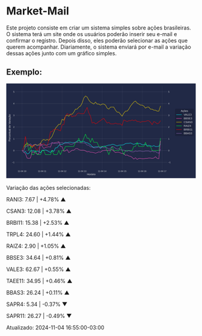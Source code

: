 # Market-Mail

Este projeto consiste em criar um sistema simples sobre ações brasileiras.
O sistema terá um site onde os usuários poderão inserir seu e-mail e confirmar o registro. 
Depois disso, eles poderão selecionar as ações que querem acompanhar.
Diariamente, o sistema enviará por e-mail a variação dessas ações junto com um gráfico simples.

## Exemplo:


![grafico]( data/img/comparacao_de_acoes.png)

Variação das ações selecionadas:

RANI3:  7.67  | +4.78% ▲

CSAN3:  12.08 | +3.78% ▲

BRBI11: 15.38 | +2.53% ▲

TRPL4:  24.60 | +1.44% ▲

RAIZ4:  2.90  | +1.05% ▲

BBSE3:  34.64 | +0.81% ▲

VALE3:  62.67 | +0.55% ▲

TAEE11: 34.95 | +0.46% ▲

BBAS3:  26.24 | +0.11% ▲

SAPR4:  5.34  | -0.37% ▼

SAPR11: 26.27 | -0.49% ▼

Atualizado: 2024-11-04 16:55:00-03:00
